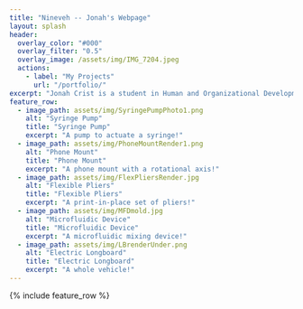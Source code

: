 ```yaml
---
title: "Nineveh -- Jonah's Webpage"
layout: splash
header:
  overlay_color: "#000"
  overlay_filter: "0.5"
  overlay_image: /assets/img/IMG_7204.jpeg
  actions:
    - label: "My Projects"
      url: "/portfolio/"
excerpt: "Jonah Crist is a student in Human and Organizational Development with a passion for technology and design"
feature_row:
  - image_path: assets/img/SyringePumpPhoto1.png
    alt: "Syringe Pump"
    title: "Syringe Pump"
    excerpt: "A pump to actuate a syringe!"
  - image_path: assets/img/PhoneMountRender1.png
    alt: "Phone Mount"
    title: "Phone Mount"
    excerpt: "A phone mount with a rotational axis!"
  - image_path: assets/img/FlexPliersRender.jpg
    alt: "Flexible Pliers"
    title: "Flexible Pliers"
    excerpt: "A print-in-place set of pliers!"
  - image_path: assets/img/MFDmold.jpg
    alt: "Microfluidic Device"
    title: "Microfluidic Device"
    excerpt: "A microfluidic mixing device!"
  - image_path: assets/img/LBrenderUnder.png
    alt: "Electric Longboard"
    title: "Electric Longboard"
    excerpt: "A whole vehicle!"
---
```

{% include feature_row %}

